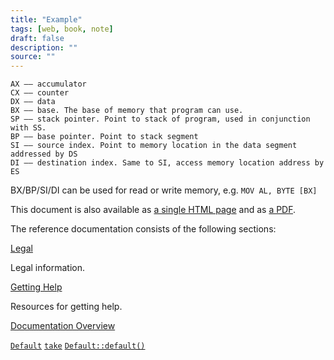 ```yaml
---
title: "Example"
tags: [web, book, note]
draft: false
description: ""
source: ""
---
```


```ASM
AX —— accumulator
CX —— counter
DX —— data
BX —— base. The base of memory that program can use.  
SP —— stack pointer. Point to stack of program, used in conjunction with SS.
BP —— base pointer. Point to stack segment
SI —— source index. Point to memory location in the data segment addressed by DS
DI —— destination index. Same to SI, access memory location address by ES
```

BX/BP/SI/DI can be used for read or write memory, e.g. `MOV AL, BYTE [BX]`

This document is also available as [a single HTML page](https://docs.spring.io/spring-boot/docs/2.6.7/reference/htmlsingle/) and as [a PDF](https://docs.spring.io/spring-boot/docs/2.6.7/reference/pdf/spring-boot-reference.pdf).

The reference documentation consists of the following sections:

[Legal](https://docs.spring.io/spring-boot/docs/current/reference/html/legal.html#legal)

Legal information.

[Getting Help](https://docs.spring.io/spring-boot/docs/current/reference/html/getting-help.html#getting-help)

Resources for getting help.

[Documentation Overview](https://docs.spring.io/spring-boot/docs/current/reference/html/documentation.html#documentation)

[`Default`](https://doc.rust-lang.org/std/default/trait.Default.html "Default")
[`take`](https://doc.rust-lang.org/std/cell/struct.Cell.html#method.take) 
[`Default::default()`](https://doc.rust-lang.org/std/default/trait.Default.html#tymethod.default "Default::default()") 
 